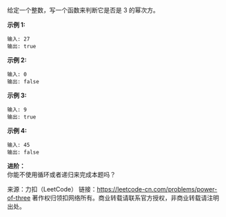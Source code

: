 给定一个整数，写一个函数来判断它是否是 3 的幂次方。

**示例 1:**
```
输入: 27
输出: true
```
**示例 2:**
```
输入: 0
输出: false
```
**示例 3:**
```
输入: 9
输出: true
```
**示例 4:**
```
输入: 45
输出: false
```
**进阶：**  
你能不使用循环或者递归来完成本题吗？

来源：力扣（LeetCode）
链接：https://leetcode-cn.com/problems/power-of-three
著作权归领扣网络所有。商业转载请联系官方授权，非商业转载请注明出处。
